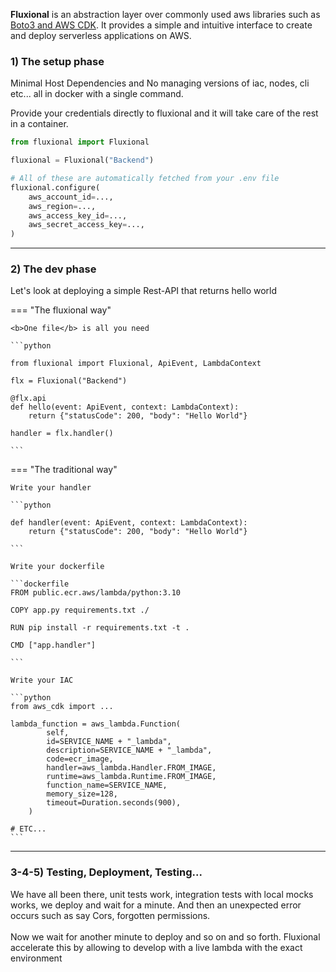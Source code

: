 <b class="theme-primary-light">Fluxional</b> is an abstraction layer over commonly used aws libraries such as <u>Boto3 and AWS CDK</u>. It provides a simple and intuitive interface to create and deploy serverless applications on AWS.<br>

### 1) The setup phase

Minimal Host Dependencies and No managing versions of iac, nodes, cli etc... all in docker with a single command.

Provide your credentials directly to fluxional and it will take care of the rest in a container.

```python
from fluxional import Fluxional

fluxional = Fluxional("Backend")

# All of these are automatically fetched from your .env file
fluxional.configure(
    aws_account_id=...,
    aws_region=...,
    aws_access_key_id=...,
    aws_secret_access_key=...,
)

```

---

### 2) The dev phase

Let's look at deploying a simple Rest-API that returns hello world

=== "The fluxional way"

    <b>One file</b> is all you need

    ```python

    from fluxional import Fluxional, ApiEvent, LambdaContext

    flx = Fluxional("Backend")

    @flx.api
    def hello(event: ApiEvent, context: LambdaContext):
        return {"statusCode": 200, "body": "Hello World"}

    handler = flx.handler()

    ```

=== "The traditional way"

    Write your handler

    ```python

    def handler(event: ApiEvent, context: LambdaContext):
        return {"statusCode": 200, "body": "Hello World"}

    ```

    Write your dockerfile

    ```dockerfile
    FROM public.ecr.aws/lambda/python:3.10

    COPY app.py requirements.txt ./

    RUN pip install -r requirements.txt -t .

    CMD ["app.handler"]

    ```

    Write your IAC

    ```python
    from aws_cdk import ...

    lambda_function = aws_lambda.Function(
            self,
            id=SERVICE_NAME + "_lambda",
            description=SERVICE_NAME + "_lambda",
            code=ecr_image,
            handler=aws_lambda.Handler.FROM_IMAGE,
            runtime=aws_lambda.Runtime.FROM_IMAGE,
            function_name=SERVICE_NAME,
            memory_size=128,
            timeout=Duration.seconds(900),
        )

    # ETC...
    ```

---

### 3-4-5) Testing, Deployment, Testing...

We have all been there, unit tests work, integration tests with local mocks works, we deploy and wait for a minute.
And then an unexpected error occurs such as say Cors, forgotten permissions. <br> <br>Now we wait for another minute to deploy
and so on and so forth. Fluxional accelerate this by allowing to develop with a live lambda with the exact environment
